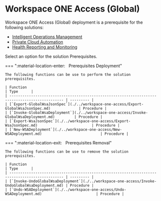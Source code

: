 # Workspace ONE Access (Global)

Workspace ONE Access (Global) deployment is a prerequisite for the following solutions:

- [Intelligent Operations Management](./iom/index.md)
- [Private Cloud Automation](./pca/index.md)
- [Health Reporting and Monitoring](./hrm/index.md)

Select an option for the solution Prerequisites.

=== ":material-location-enter: &nbsp; Prerequisites Deployment"

    The following functions can be use to perform the solution prerequisites.

    | Function                                                                                        | Type      |
    | ----------------------------------------------------------------------------------------------- | --------- |
    | [`Export-GlobalWsaJsonSpec`](./../workspace-one-access/Export-GlobalWsaJsonSpec.md)             | Procedure |
    | [`Invoke-GlobalWsaDeployment`](./../workspace-one-access/Invoke-GlobalWsaDeployment.md)         | Procedure |
    | [`Export-WsaJsonSpec`](./../workspace-one-access/Export-WsaJsonSpec.md)                         | Procedure |
    | [`New-WSADeployment`](./../workspace-one-access/New-WSADeployment.md)                           | Procedure |

=== ":material-location-exit: &nbsp; Prerequisites Removal"

    The following functions can be use to remove the solution prerequisites.

    | Function                                                                                        | Type      |
    | ----------------------------------------------------------------------------------------------- | --------- |
    | [`Invoke-UndoGlobalWsaDeployment`](./../workspace-one-access/Invoke-UndoGlobalWsaDeployment.md) | Procedure |
    | [`Undo-WSADeployment`](./../workspace-one-access/Undo-WSADeployment.md)                         | Procedure |

